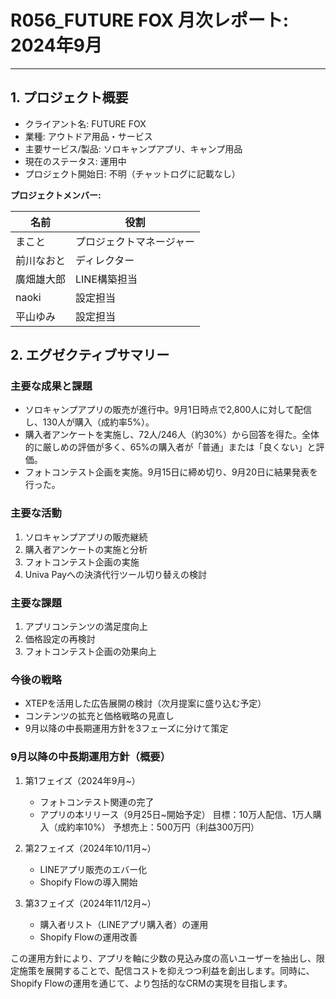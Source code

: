# R056_FUTURE FOX 月次レポート: 2024年9月

---

## 1. プロジェクト概要

- クライアント名: FUTURE FOX
- 業種: アウトドア用品・サービス
- 主要サービス/製品: ソロキャンプアプリ、キャンプ用品
- 現在のステータス: 運用中
- プロジェクト開始日: 不明（チャットログに記載なし）

**プロジェクトメンバー:**

| 名前 | 役割 |
| --- | --- |
| まこと | プロジェクトマネージャー |
| 前川なおと | ディレクター |
| 廣畑雄大郎 | LINE構築担当 |
| naoki | 設定担当 |
| 平山ゆみ | 設定担当 |

## 2. エグゼクティブサマリー

### 主要な成果と課題
- ソロキャンプアプリの販売が進行中。9月1日時点で2,800人に対して配信し、130人が購入（成約率5%）。
- 購入者アンケートを実施し、72人/246人（約30%）から回答を得た。全体的に厳しめの評価が多く、65%の購入者が「普通」または「良くない」と評価。
- フォトコンテスト企画を実施。9月15日に締め切り、9月20日に結果発表を行った。

### 主要な活動
1. ソロキャンプアプリの販売継続
2. 購入者アンケートの実施と分析
3. フォトコンテスト企画の実施
4. Univa Payへの決済代行ツール切り替えの検討

### 主要な課題
1. アプリコンテンツの満足度向上
2. 価格設定の再検討
3. フォトコンテスト企画の効果向上

### 今後の戦略
- XTEPを活用した広告展開の検討（次月提案に盛り込む予定）
- コンテンツの拡充と価格戦略の見直し
- 9月以降の中長期運用方針を3フェーズに分けて策定

### 9月以降の中長期運用方針（概要）

1. 第1フェイズ（2024年9月~）
   - フォトコンテスト関連の完了
   - アプリの本リリース（9月25日~開始予定）
     目標：10万人配信、1万人購入（成約率10%）
     予想売上：500万円（利益300万円）

2. 第2フェイズ（2024年10/11月~）
   - LINEアプリ販売のエバー化
   - Shopify Flowの導入開始

3. 第3フェイズ（2024年11/12月~）
   - 購入者リスト（LINEアプリ購入者）の運用
   - Shopify Flowの運用改善

この運用方針により、アプリを軸に少数の見込み度の高いユーザーを抽出し、限定施策を展開することで、配信コストを抑えつつ利益を創出します。同時に、Shopify Flowの運用を通じて、より包括的なCRMの実現を目指します。